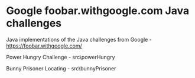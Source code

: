 Google foobar.withgoogle.com Java challenges
============

Java implementations of the Java challenges from Google - https://foobar.withgoogle.com/

Power Hungry Challenge - src\powerHungry

Bunny Prisoner Locating - src\bunnyPrisoner
